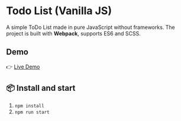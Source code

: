 # Todo List (Vanilla JS)

A simple ToDo List made in pure JavaScript without frameworks.
The project is built with **Webpack**, supports ES6 and SCSS.

## Demo

👉 [Live Demo](https://todovanilajavascript.netlify.app/)

## 📦 Install and start

1. `npm install`
2. `npm run start`



